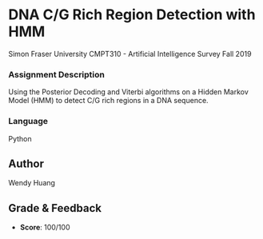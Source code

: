 # DNA C/G Rich Region Detection with HMM

Simon Fraser University CMPT310 - Artificial Intelligence Survey
Fall 2019

### Assignment Description

Using the Posterior Decoding and Viterbi algorithms on a Hidden Markov Model (HMM) to detect C/G rich regions in a DNA sequence.



### Language

Python

## Author

Wendy Huang

## Grade & Feedback

* **Score**: 100/100

